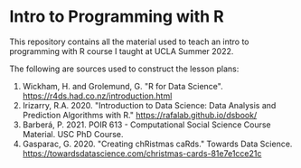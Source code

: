 # Intro to Programming with R

This repository contains all the material used to teach an intro to programming with R course I taught at UCLA Summer 2022.

The following are sources used to construct the lesson plans:
  1. Wickham, H. and Grolemund, G. "R for Data Science". https://r4ds.had.co.nz/introduction.html
  2. Irizarry, R.A. 2020. "Introduction to Data Science: Data Analysis and Prediction Algorithms with R." https://rafalab.github.io/dsbook/
  3. Barberá, P. 2021. POIR 613 - Computational Social Science Course Material. USC PhD Course. 
  4. Gasparac, G. 2020. "Creating chRistmas caRds." Towards Data Science. https://towardsdatascience.com/christmas-cards-81e7e1cce21c
